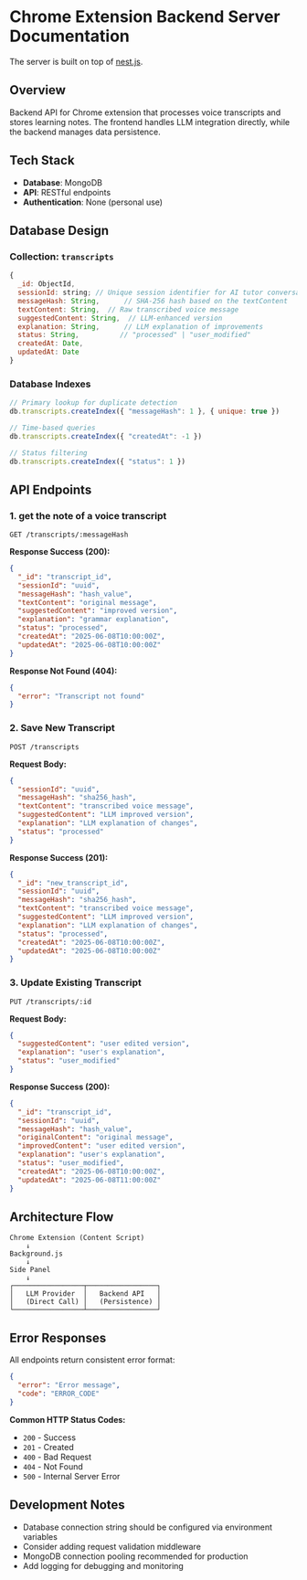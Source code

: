 # Chrome Extension Backend Server Documentation

The server is built on top of [nest.js](https://nestjs.com/).

## Overview

Backend API for Chrome extension that processes voice transcripts and stores learning notes. The frontend handles LLM integration directly, while the backend manages data persistence.

## Tech Stack

- **Database**: MongoDB
- **API**: RESTful endpoints
- **Authentication**: None (personal use)

## Database Design

### Collection: `transcripts`

```javascript
{
  _id: ObjectId,
  sessionId: string; // Unique session identifier for AI tutor conversation thread
  messageHash: String,      // SHA-256 hash based on the textContent
  textContent: String,  // Raw transcribed voice message
  suggestedContent: String,  // LLM-enhanced version
  explanation: String,      // LLM explanation of improvements
  status: String,          // "processed" | "user_modified"
  createdAt: Date,
  updatedAt: Date
}
```

### Database Indexes

```javascript
// Primary lookup for duplicate detection
db.transcripts.createIndex({ "messageHash": 1 }, { unique: true })

// Time-based queries
db.transcripts.createIndex({ "createdAt": -1 })

// Status filtering
db.transcripts.createIndex({ "status": 1 })
```

## API Endpoints

### 1. get the note of a voice transcript

```http
GET /transcripts/:messageHash
```

**Response Success (200):**

```json
{
  "_id": "transcript_id",
  "sessionId": "uuid",
  "messageHash": "hash_value",
  "textContent": "original message",
  "suggestedContent": "improved version",
  "explanation": "grammar explanation",
  "status": "processed",
  "createdAt": "2025-06-08T10:00:00Z",
  "updatedAt": "2025-06-08T10:00:00Z"
}
```

**Response Not Found (404):**

```json
{
  "error": "Transcript not found"
}
```

### 2. Save New Transcript

```http
POST /transcripts
```

**Request Body:**

```json
{
  "sessionId": "uuid",
  "messageHash": "sha256_hash",
  "textContent": "transcribed voice message",
  "suggestedContent": "LLM improved version",
  "explanation": "LLM explanation of changes",
  "status": "processed"
}
```

**Response Success (201):**

```json
{
  "_id": "new_transcript_id",
  "sessionId": "uuid",
  "messageHash": "sha256_hash",
  "textContent": "transcribed voice message",
  "suggestedContent": "LLM improved version",
  "explanation": "LLM explanation of changes",
  "status": "processed",
  "createdAt": "2025-06-08T10:00:00Z",
  "updatedAt": "2025-06-08T10:00:00Z"
}
```

### 3. Update Existing Transcript

```http
PUT /transcripts/:id
```

**Request Body:**

```json
{
  "suggestedContent": "user edited version",
  "explanation": "user's explanation",
  "status": "user_modified"
}
```

**Response Success (200):**

```json
{
  "_id": "transcript_id",
  "sessionId": "uuid",
  "messageHash": "hash_value",
  "originalContent": "original message",
  "improvedContent": "user edited version",
  "explanation": "user's explanation",
  "status": "user_modified",
  "createdAt": "2025-06-08T10:00:00Z",
  "updatedAt": "2025-06-08T11:00:00Z"
}
```

## Architecture Flow

```plain
Chrome Extension (Content Script) 
    ↓
Background.js 
    ↓
Side Panel
    ↓
┌─────────────────┬─────────────────┐
│   LLM Provider  │   Backend API   │
│   (Direct Call) │   (Persistence) │
└─────────────────┴─────────────────┘
```

## Error Responses

All endpoints return consistent error format:

```json
{
  "error": "Error message",
  "code": "ERROR_CODE"
}
```

**Common HTTP Status Codes:**

- `200` - Success
- `201` - Created
- `400` - Bad Request
- `404` - Not Found
- `500` - Internal Server Error

## Development Notes

- Database connection string should be configured via environment variables
- Consider adding request validation middleware
- MongoDB connection pooling recommended for production
- Add logging for debugging and monitoring